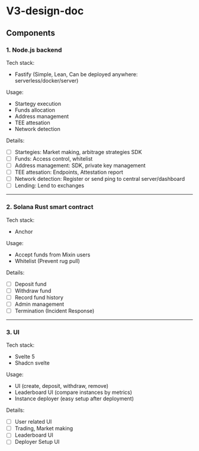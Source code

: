 # V3-design-doc

## Components

### 1. Node.js backend

Tech stack:
- Fastify (Simple, Lean, Can be deployed anywhere: serverless/docker/server)

Usage: 
- Startegy execution
- Funds allocation
- Address management
- TEE attesation
- Network detection

Details:
- [ ] Startegies: Market making, arbitrage strategies SDK
- [ ] Funds: Access control, whitelist
- [ ] Address management: SDK, private key management
- [ ] TEE attesation: Endpoints, Attestation report
- [ ] Network detection: Register or send ping to central server/dashboard
- [ ] Lending: Lend to exchanges

---

### 2. Solana Rust smart contract

Tech stack:
- Anchor

Usage:
- Accept funds from Mixin users
- Whitelist (Prevent rug pull)

Details:
- [ ] Deposit fund
- [ ] Withdraw fund
- [ ] Record fund history
- [ ] Admin management
- [ ] Termination (Incident Response)
---

### 3. UI

Tech stack:
- Svelte 5
- Shadcn svelte

Usage:
- UI (create, deposit, withdraw, remove)
- Leaderboard UI (compare instances by metrics)
- Instance deployer (easy setup after deployment)

Details:
- [ ] User related UI
- [ ] Trading, Market making
- [ ] Leaderboard UI
- [ ] Deployer Setup UI

